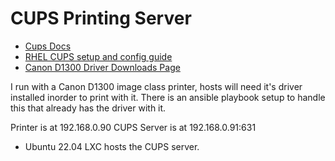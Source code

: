 # CUPS Printing Server
* [Cups Docs](ttp://www.cups.org/documentation.html)
* [RHEL CUPS setup and config guide](https://access.redhat.com/documentation/en-us/red_hat_enterprise_linux/9/html/configuring_and_using_a_cups_printing_server/configuring-printing_configuring-and-using-a-cups-printing-server)
* [Canon D1300 Driver Downloads Page](https://www.usa.canon.com/support/p/imageclass-d1320)

I run with a Canon D1300 image class printer, hosts will need it's driver installed inorder to print with it. There is an ansible playbook setup to handle this that already has the driver with it. 

Printer is at 192.168.0.90
CUPS Server is at 192.168.0.91:631
* Ubuntu 22.04 LXC hosts the CUPS server. 